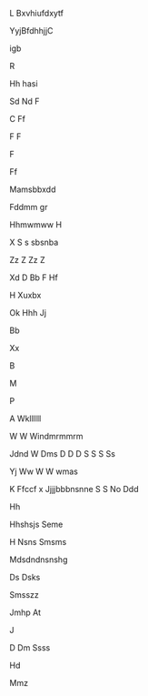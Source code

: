 

L
Bxvhiufdxytf



YyjBfdhhjjC


igb

R

Hh
hasi


 Sd
Nd
F

C
Ff

F
F

F

Ff




Mamsbbxdd

Fddmm gr 


Hhmwmww
H

X
 S s sbsnba
 
 
 
 
 
 Zz
Z
Zz
Z


Xd
D
Bb
F
Hf

 H
Xuxbx

Ok
Hhh
Jj

Bb

Xx

B

M

P


A
Wkllllll



W
W
Windmrmmrm

Jdnd
W
Dms
D
D
D
S
S
S
Ss






Yj
Ww
W
W wmas




K
 Ffccf x
Jjjjbbbnsnne
S
S
No 
Ddd

Hh

Hhshsjs
Seme 

H
Nsns
  Smsms

Mdsdndnsnshg

Ds
Dsks

Smsszz

Jmhp
At



J


D
Dm
Ssss




Hd


Mmz





